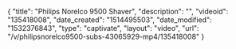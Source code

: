 {
    "title": "Philips Norelco 9500 Shaver",
    "description": "",
    "videoid": "135418008",
    "date_created": "1514495503",
    "date_modified": "1532376843",
    "type": "captivate",
    "layout": "video",
    "url": "\/v\/philipsnorelco9500-subs-43065929-mp4\/135418008"
}